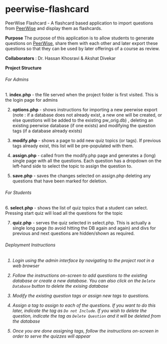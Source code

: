 # peerwise-flashcard
PeerWise Flashcard - A flashcard based application to import questions from [PeerWise](http://www.peerwise.cs.auckland.ac.nz/) and display them as flashcards.

<b>Purpose</b>
The purpose of this application is to allow students to generate questions on [PeerWise](http://www.peerwise.cs.auckland.ac.nz/), share them with each other and later 
export these questions so that they can be used by later offerings of a course as review. 

<b>Collaborators</b> : Dr. Hassan Khosravi & Akshat Divekar

<b>Project Structure </b>

<h6>For Admins</h6>
1. <b>index.php</b> - the file served when the project folder is first visited. This is the login page for admins

2. <b>options.php</b> - shows instructions for importing a new peerwise export (note : if a database does not already exist, a new one will be created, or else questions will be added to the existing pw_orig.db) , deleting an existing peerwise database (if one exists) and modifying the question tags (if a database already exists)

3. <b>modify.php</b> - shows a page to add new quiz topics (or tags). If previous tags already exist, this list will be pre-populated with them.

4. <b>assign.php</b> - called from the modify.php page and generates a (long) single page with all the questions. Each question has a dropdown on the left-hand side to select the topic to assign the question to. 

5. <b>save.php</b> - saves the changes selected on assign.php deleting any questions that have been marked for deletion.

<h6>For Students</h6>
6. <b>select.php</b> - shows the list of quiz topics that a student can select. Pressing start quiz will load all the questions for the topic

7. <b>quiz.php</b> - serves the quiz selected in select.php. This is actually a single long page (to avoid hitting the DB again and again) and divs for previous and next questions are hidden/shown as required.

<h6>Deployment Instructions<h6>

1. Login using the admin interface by navigating to the project root in a web browser

2. Follow the instructions on-screen to add questions to the existing database or create a new database. You can also click on the `Delete Database` button to delete the exising database

3. Modify the existing question tags or assign new tags to questions. 

4. Assign a tag to assign to each of the questions. If you want to do this later, indicate the tag as `Do not Include`. If you wish to delete the question, indicate the tag as `Delete Question` and it will be deleted from the database

5. Once you are done assigning tags, follow the instructions on-screen in order to serve the quizzes will appear






